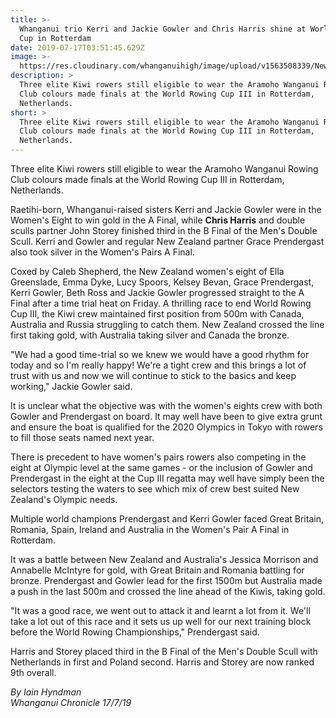 ```yaml
---
title: >-
  Whanganui trio Kerri and Jackie Gowler and Chris Harris shine at World Rowing
  Cup in Rotterdam
date: 2019-07-17T03:51:45.629Z
image: >-
  https://res.cloudinary.com/whanganuihigh/image/upload/v1563508339/News/6U4RGEZND5CELCULHYG2LCFUII.jpg
description: >
  Three elite Kiwi rowers still eligible to wear the Aramoho Wanganui Rowing
  Club colours made finals at the World Rowing Cup III in Rotterdam,
  Netherlands.
short: >
  Three elite Kiwi rowers still eligible to wear the Aramoho Wanganui Rowing
  Club colours made finals at the World Rowing Cup III in Rotterdam,
  Netherlands.
---
```

Three elite Kiwi rowers still eligible to wear the Aramoho Wanganui Rowing Club colours made finals at the World Rowing Cup III in Rotterdam, Netherlands.



Raetihi-born, Whanganui-raised sisters Kerri and Jackie Gowler were in the Women's Eight to win gold in the A Final, while **Chris Harris** and double sculls partner John Storey finished third in the B Final of the Men's Double Scull. Kerri and Gowler and regular New Zealand partner Grace Prendergast also took silver in the Women's Pairs A Final.



Coxed by Caleb Shepherd, the New Zealand women's eight of Ella Greenslade, Emma Dyke, Lucy Spoors, Kelsey Bevan, Grace Prendergast, Kerri Gowler, Beth Ross and Jackie Gowler progressed straight to the A Final after a time trial heat on Friday. A thrilling race to end World Rowing Cup III, the Kiwi crew maintained first position from 500m with Canada, Australia and Russia struggling to catch them. New Zealand crossed the line first taking gold, with Australia taking silver and Canada the bronze.



"We had a good time-trial so we knew we would have a good rhythm for today and so I'm really happy! We're a tight crew and this brings a lot of trust with us and now we will continue to stick to the basics and keep working," Jackie Gowler said.

It is unclear what the objective was with the women's eights crew with both Gowler and Prendergast on board. It may well have been to give extra grunt and ensure the boat is qualified for the 2020 Olympics in Tokyo with rowers to fill those seats named next year.



There is precedent to have women's pairs rowers also competing in the eight at Olympic level at the same games - or the inclusion of Gowler and Prendergast in the eight at the Cup III regatta may well have simply been the selectors testing the waters to see which mix of crew best suited New Zealand's Olympic needs.



Multiple world champions Prendergast and Kerri Gowler faced Great Britain, Romania, Spain, Ireland and Australia in the Women's Pair A Final in Rotterdam.



It was a battle between New Zealand and Australia's Jessica Morrison and Annabelle McIntyre for gold, with Great Britain and Romania battling for bronze. Prendergast and Gowler lead for the first 1500m but Australia made a push in the last 500m and crossed the line ahead of the Kiwis, taking gold.



"It was a good race, we went out to attack it and learnt a lot from it. We'll take a lot out of this race and it sets us up well for our next training block before the World Rowing Championships," Prendergast said.



Harris and Storey placed third in the B Final of the Men's Double Scull with Netherlands in first and Poland second. Harris and Storey are now ranked 9th overall.

_By Iain Hyndman_  \
_Whanganui Chronicle 17/7/19_

